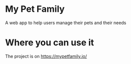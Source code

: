 # My Pet Family
A web app to help users manage their pets and their needs

# Where you can use it

The project is on https://mypetfamily.io/
